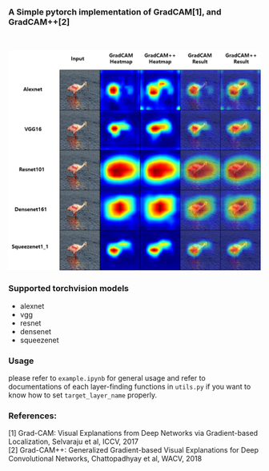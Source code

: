 ### A Simple pytorch implementation of GradCAM[1], and GradCAM++[2]
<br>
<p align="center">
<img src=assets/readme.png>
</p>

### Supported torchvision models
- alexnet
- vgg
- resnet
- densenet
- squeezenet

### Usage
please refer to `example.ipynb` for general usage and refer to documentations of each layer-finding functions in `utils.py` if you want to know how to set `target_layer_name` properly.

### References:
[1] Grad-CAM: Visual Explanations from Deep Networks via Gradient-based Localization, Selvaraju et al, ICCV, 2017 <br>
[2] Grad-CAM++: Generalized Gradient-based Visual Explanations for Deep Convolutional Networks, Chattopadhyay et al, WACV, 2018
